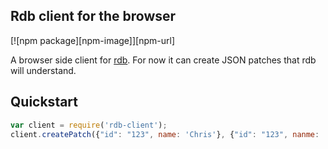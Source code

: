 __Rdb client for the browser__
------------------------------------- 
[![npm package][npm-image]][npm-url] 

A browser side client for [rdb](https://npmjs.org/package/rdb). For now it can create JSON patches that rdb will understand.

## Quickstart


```js
var client = require('rdb-client');
client.createPatch({"id": "123", name: 'Chris'}, {"id": "123", nanme: 'Chris Brown', "interests": ["skiiing", "hiking"]});
```
